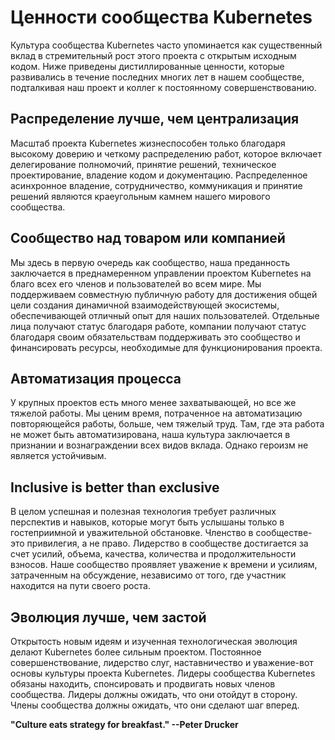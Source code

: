 <!-- Do not edit this file directly. Get the latest from
     https://git.k8s.io/community/values.md -->

# Ценности сообщества Kubernetes

Культура сообщества Kubernetes часто упоминается как существенный вклад в стремительный рост этого проекта с открытым исходным кодом. Ниже приведены дистиллированные ценности, которые развивались в течение последних многих лет в нашем сообществе, подталкивая наш проект и коллег к постоянному совершенствованию.

## Распределение лучше, чем централизация

Масштаб проекта Kubernetes жизнеспособен только благодаря высокому доверию и четкому распределению работ, которое включает делегирование полномочий, принятие решений, техническое проектирование, владение кодом и документацию. Распределенное асинхронное владение, сотрудничество, коммуникация и принятие решений являются краеугольным камнем нашего мирового сообщества.

## Сообщество над товаром или компанией

Мы здесь в первую очередь как сообщество, наша преданность заключается в преднамеренном управлении проектом Kubernetes на благо всех его членов и пользователей во всем мире. Мы поддерживаем совместную публичную работу для достижения общей цели создания динамичной взаимодействующей экосистемы, обеспечивающей отличный опыт для наших пользователей. Отдельные лица получают статус благодаря работе, компании получают статус благодаря своим обязательствам поддерживать это сообщество и финансировать ресурсы, необходимые для функционирования проекта.

## Автоматизация процесса

У крупных проектов есть много менее захватывающей, но все же тяжелой работы. Мы ценим время, потраченное на автоматизацию повторяющейся работы, больше, чем тяжелый труд. Там, где эта работа не может быть автоматизирована, наша культура заключается в признании и вознаграждении всех видов вклада. Однако героизм не является устойчивым.

## Inclusive is better than exclusive

В целом успешная и полезная технология требует различных перспектив и навыков, которые могут быть услышаны только в гостеприимной и уважительной обстановке. Членство в сообществе-это привилегия, а не право. Лидерство в сообществе достигается за счет усилий, объема, качества, количества и продолжительности взносов. Наше сообщество проявляет уважение к времени и усилиям, затраченным на обсуждение, независимо от того, где участник находится на пути своего роста.

## Эволюция лучше, чем застой

Открытость новым идеям и изученная технологическая эволюция делают Kubernetes более сильным проектом. Постоянное совершенствование, лидерство слуг, наставничество и уважение-вот основы культуры проекта Kubernetes. Лидеры сообщества Kubernetes обязаны находить, спонсировать и продвигать новых членов сообщества. Лидеры должны ожидать, что они отойдут в сторону. Члены сообщества должны ожидать, что они сделают шаг вперед.

**"Culture eats strategy for breakfast."   --Peter Drucker**
